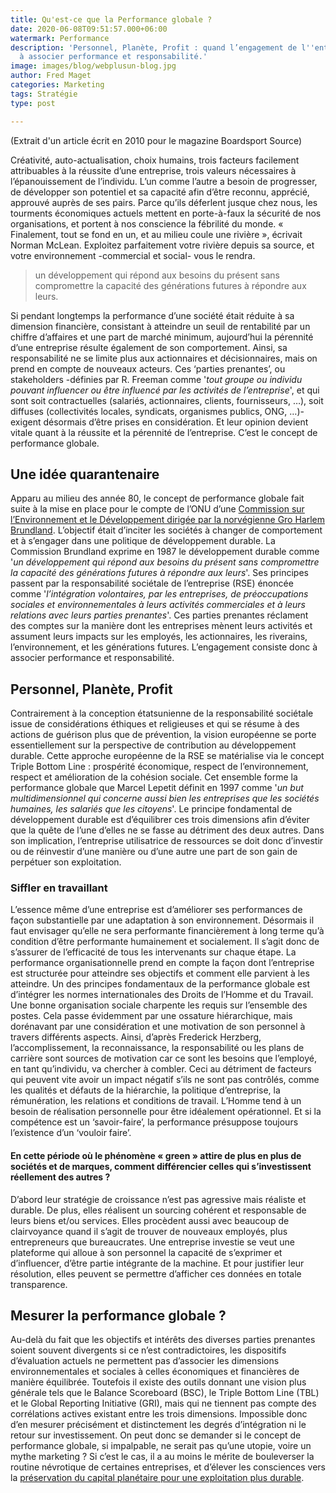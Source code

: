 ```yaml
---
title: Qu'est-ce que la Performance globale ?
date: 2020-06-08T09:51:57.000+06:00
watermark: Performance
description: 'Personnel, Planète, Profit : quand l’engagement de l''entreprise consiste
  à associer performance et responsabilité.'
image: images/blog/webplusun-blog.jpg
author: Fred Maget
categories: Marketing
tags: Stratégie
type: post

---
```

(Extrait d'un article écrit en 2010 pour le magazine Boardsport Source)

Créativité, auto-actualisation, choix humains, trois facteurs facilement attribuables à la réussite d’une entreprise, trois valeurs nécessaires à l’épanouissement de l’individu. L’un comme l’autre a besoin de progresser, de développer son potentiel et sa capacité afin d’être reconnu, apprécié, approuvé auprès de ses pairs. Parce qu’ils déferlent jusque chez nous, les tourments économiques actuels mettent en porte-à-faux la sécurité de nos organisations, et portent à nos conscience la fébrilité du monde. « Finalement, tout se fond en un, et au milieu coule une rivière », écrivait Norman McLean. Exploitez parfaitement votre rivière depuis sa source, et votre environnement -commercial et social- vous le rendra.


> un développement qui répond aux besoins du présent sans compromettre la capacité des générations futures à répondre aux leurs.


Si pendant longtemps la performance d’une société était réduite à sa dimension financière, consistant à atteindre un seuil de rentabilité par un chiffre d’affaires et une part de marché minimum, aujourd’hui la pérennité d’une entreprise résulte également de son comportement. Ainsi, sa responsabilité ne se limite plus aux actionnaires et décisionnaires, mais on prend en compte de nouveaux acteurs. Ces ‘parties prenantes’, ou stakeholders -définies par R. Freeman comme '_tout groupe ou individu pouvant influencer ou être influencé par les activités de l’entreprise_', et qui sont soit contractuelles (salariés, actionnaires, clients, fournisseurs, …), soit diffuses (collectivités locales, syndicats, organismes publics, ONG, …)- exigent désormais d’être prises en considération. Et leur opinion devient vitale quant à la réussite et la pérennité de l’entreprise. C’est le concept de performance globale.


## Une idée quarantenaire

Apparu au milieu des année 80, le concept de performance globale fait suite à la mise en place pour le compte de l’ONU d’une [Commission sur l’Environnement et le Développement dirigée par la norvégienne Gro Harlem Brundland](https://fr.wikipedia.org/wiki/Rapport_Brundtland). L’objectif était d’inciter les sociétés à changer de comportement et à s’engager dans une politique de développement durable. La Commission Brundland exprime en 1987 le développement durable comme '_un développement qui répond aux besoins du présent sans compromettre la capacité des générations futures à répondre aux leurs_'. Ses principes passent par la responsabilité sociétale de l’entreprise (RSE) énoncée comme '_l’intégration volontaires, par les entreprises, de préoccupations sociales et environnementales à leurs activités commerciales et à leurs relations avec leurs parties prenantes_'. Ces parties prenantes réclament des comptes sur la manière dont les entreprises mènent leurs activités et assument leurs impacts sur les employés, les actionnaires, les riverains, l’environnement, et les générations futures. L’engagement consiste donc à associer performance et responsabilité.


## Personnel, Planète, Profit

Contrairement à la conception étatsunienne de la responsabilité sociétale issue de considérations éthiques et religieuses et qui se résume à des actions de guérison plus que de prévention, la vision européenne se porte essentiellement sur la perspective de contribution au développement durable. Cette approche européenne de la RSE se matérialise via le concept Triple Bottom Line : prospérité économique, respect de l’environnement, respect et amélioration de la cohésion sociale. Cet ensemble forme la performance globale que Marcel Lepetit définit en 1997 comme '_un but multidimensionnel qui concerne aussi bien les entreprises que les sociétés humaines, les salariés que les citoyens_'. Le principe fondamental de développement durable est d’équilibrer ces trois dimensions afin d’éviter que la quête de l’une d’elles ne se fasse au détriment des deux autres. Dans son implication, l’entreprise utilisatrice de ressources se doit donc d’investir ou de réinvestir d’une manière ou d’une autre une part de son gain de perpétuer son exploitation.


### Siffler en travaillant

L’essence même d’une entreprise est d’améliorer ses performances de façon substantielle par une adaptation à son environnement. Désormais il faut envisager qu’elle ne sera performante financièrement à long terme qu’à condition d’être performante humainement et socialement. Il s’agit donc de s’assurer de l’efficacité de tous les intervenants sur chaque étape. La performance organisationnelle prend en compte la façon dont l’entreprise est structurée pour atteindre ses objectifs et comment elle parvient à les atteindre. Un des principes fondamentaux de la performance globale est d’intégrer les normes internationales des Droits de l’Homme et du Travail. Une bonne organisation sociale charpente les requis sur l’ensemble des postes. Cela passe évidemment par une ossature hiérarchique, mais dorénavant par une considération et une motivation de son personnel à travers différents aspects. Ainsi, d’après Frederick Herzberg, l’accomplissement, la reconnaissance, la responsabilité ou les plans de carrière sont sources de motivation car ce sont les besoins que l’employé, en tant qu’individu, va chercher à combler. Ceci au détriment de facteurs qui peuvent vite avoir un impact négatif s’ils ne sont pas contrôlés, comme les qualités et défauts de la hiérarchie, la politique d’entreprise, la rémunération, les relations et conditions de travail. L’Homme tend à un besoin de réalisation personnelle pour être idéalement opérationnel. Et si la compétence est un ‘savoir-faire’, la performance présuppose toujours l’existence d’un ‘vouloir faire’.


#### En cette période où le phénomène « green » attire de plus en plus de sociétés et de marques, comment différencier celles qui s’investissent réellement des autres ?

D’abord leur stratégie de croissance n’est pas agressive mais réaliste et durable. De plus, elles réalisent un sourcing cohérent et responsable de leurs biens et/ou services. Elles procèdent aussi avec beaucoup de clairvoyance quand il s’agit de trouver de nouveaux employés, plus entrepreneurs que bureaucrates. Une entreprise investie se veut une plateforme qui alloue à son personnel la capacité de s’exprimer et d’influencer, d’être partie intégrante de la machine.
Et pour justifier leur résolution, elles peuvent se permettre d’afficher ces données en totale transparence.


## Mesurer la performance globale ?

Au-delà du fait que les objectifs et intérêts des diverses parties prenantes soient souvent divergents si ce n’est contradictoires, les dispositifs d’évaluation actuels ne permettent pas d’associer les dimensions environnementales et sociales à celles économiques et financières de manière équilibrée. Toutefois il existe des outils donnant une vision plus générale tels que le Balance Scoreboard (BSC), le Triple Bottom Line (TBL) et le Global Reporting Initiative (GRI), mais qui ne tiennent pas compte des corrélations actives existant entre les trois dimensions. Impossible donc d’en mesurer précisément et distinctement les degrés d’intégration ni le retour sur investissement. On peut donc se demander si le concept de performance globale, si impalpable, ne serait pas qu’une utopie, voire un mythe marketing ? Si c’est le cas, il a au moins le mérite de bouleverser la routine névrotique de certaines entreprises, et d’élever les consciences vers la [préservation du capital planétaire pour une exploitation plus durable](https://webplusun.fr/webplusun).